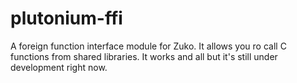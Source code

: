# plutonium-ffi
A foreign function interface module for Zuko. It allows you ro call C functions from shared libraries.
It works and all but it's still under development right now.
